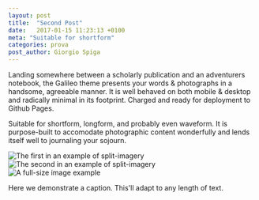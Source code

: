 ```yaml
---
layout: post
title:  "Second Post"
date:   2017-01-15 11:23:13 +0100
meta: "Suitable for shortform"
categories: prova
post_author: Giorgio Spiga
---
```


Landing somewhere between a scholarly publication and an adventurers notebook, the Galileo theme presents your words & photographs in a handsome, agreeable manner. It is well behaved on both mobile & desktop and radically minimal in its footprint. Charged and ready for deployment to Github Pages.

Suitable for shortform, longform, and probably even waveform. It is purpose-built to accomodate photographic content wonderfully and lends itself well to journaling your sojourn.

<div class="post-image post-image--split">
    <img src="http://placehold.it/365x270/8e8387/ffffff" alt="The first in an example of split-imagery" />
    <img src="http://placehold.it/365x270/8e8387/ffffff" alt="The second in an example of split-imagery" />
</div>

<div class="post-image">
    <img src="http://placehold.it/750x563/8e8387/ffffff" alt="A full-size image example" />
    <p class="post-image-caption">Here we demonstrate a caption. This'll adapt to any length of text.</p>
</div>
